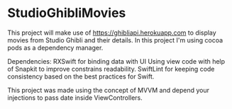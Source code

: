# StudioGhibliMovies
This project will make use of https://ghibliapi.herokuapp.com to display movies from Studio Ghibli and their details.
In this project I'm using cocoa pods as a dependency manager.

Dependencies:
RXSwift for binding data with UI
Using view code with help of Snapkit to improve constrains readability.
SwiftLint for keeping code consistency based on the best practices for Swift.

This project was made using the concept of MVVM and depend your injections to pass date inside ViewControllers.
